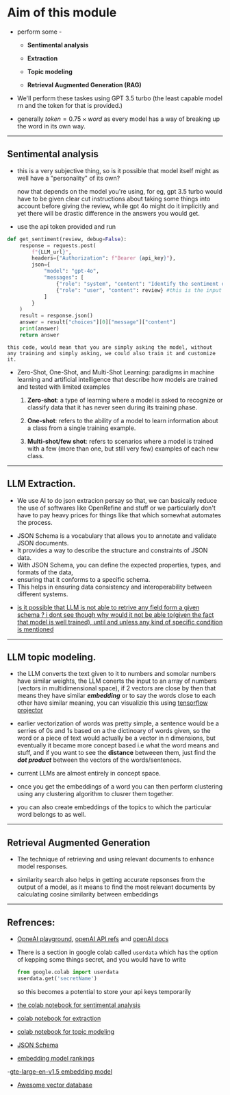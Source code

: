 # Aim of this module 

- perform some - 

    - **Sentimental analysis**

    - **Extraction**

    - **Topic modeling**

    - **Retrieval Augmented Generation (RAG)**

- We'll perform these taskes using GPT 3.5 turbo (the least capable model rn and the token for that is provided.)

- generally $token = {0.75} \times {word}$ as every model has a way of breaking up the word in its own way.

---

## Sentimental analysis 

- this is a very subjective thing, so is it possible that model itself might as well have a "personality" of its own? 
   
    now that depends on the model you're using, for eg, gpt 3.5 turbo would have to be given clear cut instructions about taking some things into account before giving the review, while gpt 4o might do it implicitly and yet there will be drastic difference in the answers you would get.

- use the api token provided and run
```python
def get_sentiment(review, debug=False):
    response = requests.post(
        f"{LLM_url}",
        headers={"Authorization": f"Bearer {api_key}"},
        json={
            "model": "gpt-4o",
            "messages": [
                {"role": "system", "content": "Identify the sentiment of the movie. JUST say positive / negative"}, #system field recieves the prompt.
                {"role": "user", "content": review} #this is the input you give, i.e the context of the prompt.     
            ]
        }
    )
    result = response.json()
    answer = result["choices"][0]["message"]["content"]
    print(answer)
    return answer
```

    this code, would mean that you are simply asking the model, without any training and simply asking, we could also train it and customize it.

- Zero-Shot, One-Shot, and Multi-Shot Learning: paradigms in machine learning and artificial intelligence that describe how models are trained and tested with limited examples

    1. **Zero-shot**: a type of learning where a model is asked to recognize or classify data that it has never seen during its training phase.

    2. **One-shot**: refers to the ability of a model to learn information about a class from a single training example.

    3. **Multi-shot/few shot**: refers to scenarios where a model is trained with a few (more than one, but still very few) examples of each new class.
---

## LLM Extraction.

- We use AI to do json extracion persay so that, we can basically reduce the use of softwares like OpenRefine and stuff or we particularly don't have to pay heavy prices for things like that which somewhat automates the process.
* JSON Schema is a vocabulary that allows you to annotate and validate JSON documents.
* It provides a way to describe the structure and constraints of JSON data.
* With JSON Schema, you can define the expected properties, types, and formats of the data,
* ensuring that it conforms to a specific schema.
* This helps in ensuring data consistency and interoperability between different systems.

- [is it possible that LLM is not able to retrive any field form a given schema ? i dont see though why would it not be able to(given the fact that model is well trained), until and unless any kind of specific condition is mentioned](https://youtu.be/72514uGffPE?si=_UObj08WX9pJ0VTP&t=1800)
---

## LLM topic modeling.

- the LLM converts the text given to it to numbers and somolar numbers have similar weights, the LLM conerts the input to an array of numbers (vectors in multidimensional space), if 2 vectors are close by then that means they have similar ***embedding*** or to say the words close to each other have similar meaning, you can visualizie this using [tensorflow projector](https://projector.tensorflow.org/)

- earlier vectorization of words was pretty simple, a sentence would be a serries of 0s and 1s based on a the dictinoary of words given, so the word or a piece of text would actually be a vector in n dimensions, but eventually it became more concept based i.e what the word means and stuff, and if you want to see the **distance** betweeen them, just find the ***dot product*** between the vectors of the words/sentenecs.

- current LLMs are almost entirely in concept space. 

- once you get the embeddings of a word you can then perform clustering using any clustering algorithm to clusrer them together. 

- you can also create embeddings of the topics to which the particular word belongs to as well.
---

## Retrieval Augmented Generation

- The technique of retrieving and using relevant documents to enhance model responses.

- similarity search also helps in getting accurate repsonses from the output of a model, as it means to find the most relevant documents by calculating cosine similarity between embeddings

---
## Refrences:

- [OpneAI playground](https://platform.openai.com/playground/chat), [openAI API refs](https://platform.openai.com/docs/api-reference/) and [openAI docs](https://platform.openai.com/docs/overview)

- There is a section in google colab called `userdata` which has the option of kepping some things secret, and you would have to write 

    ```python
    from google.colab import userdata
    userdata.get('secretName')
    ```

    so this becomes a potential to store your api keys temporarily  

- [the colab notebook for sentimental analysis](https://colab.research.google.com/drive/1tVZBD9PKto1kPmVJFNUt0tdzT5EmLLWs#scrollTo=31N3ljM0qjlC)

- [colab notebook for extraction](https://colab.research.google.com/drive/1Z8mG-RPTSYY4qwkoNdzRTc4StbnwOXeE#scrollTo=pahJEt2kvL7v)

- [colab notebook for topic modeling](https://colab.research.google.com/drive/15L075RLrwXkxa29EGT-1sNm_dqJRBTe_)

- [JSON Schema](https://json-schema.org/learn/getting-started-step-by-step)

- [embedding model rankings](https://huggingface.co/spaces/mteb/leaderboard)

-[gte-large-en-v1.5 embedding model](https://huggingface.co/Alibaba-NLP/gte-large-en-v1.5)

- [Awesome vector database](https://github.com/mileszim/awesome-vector-database)